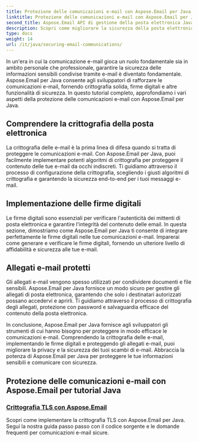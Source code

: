 ```yaml
---
title: Protezione delle comunicazioni e-mail con Aspose.Email per Java
linktitle: Protezione delle comunicazioni e-mail con Aspose.Email per Java
second_title: Aspose.Email API di gestione della posta elettronica Java
description: Scopri come migliorare la sicurezza della posta elettronica con Aspose.Email per Java. I nostri tutorial coprono la crittografia, le firme digitali e altro ancora per comunicazioni e-mail sicure.
type: docs
weight: 14
url: /it/java/securing-email-communications/
---
```


In un'era in cui la comunicazione e-mail gioca un ruolo fondamentale sia in ambito personale che professionale, garantire la sicurezza delle informazioni sensibili condivise tramite e-mail è diventato fondamentale. Aspose.Email per Java consente agli sviluppatori di rafforzare le comunicazioni e-mail, fornendo crittografia solida, firme digitali e altre funzionalità di sicurezza. In questo tutorial completo, approfondiamo i vari aspetti della protezione delle comunicazioni e-mail con Aspose.Email per Java.

## Comprendere la crittografia della posta elettronica
La crittografia delle e-mail è la prima linea di difesa quando si tratta di proteggere le comunicazioni e-mail. Con Aspose.Email per Java, puoi facilmente implementare potenti algoritmi di crittografia per proteggere il contenuto delle tue e-mail da occhi indiscreti. Ti guidiamo attraverso il processo di configurazione della crittografia, scegliendo i giusti algoritmi di crittografia e garantendo la sicurezza end-to-end per i tuoi messaggi e-mail.

## Implementazione delle firme digitali
Le firme digitali sono essenziali per verificare l'autenticità dei mittenti di posta elettronica e garantire l'integrità del contenuto delle email. In questa sezione, dimostriamo come Aspose.Email per Java ti consente di integrare perfettamente le firme digitali nelle tue comunicazioni e-mail. Imparerai come generare e verificare le firme digitali, fornendo un ulteriore livello di affidabilità e sicurezza alle tue e-mail.

## Allegati e-mail protetti
Gli allegati e-mail vengono spesso utilizzati per condividere documenti e file sensibili. Aspose.Email per Java fornisce un modo sicuro per gestire gli allegati di posta elettronica, garantendo che solo i destinatari autorizzati possano accedervi e aprirli. Ti guidiamo attraverso il processo di crittografia degli allegati, protezione con password e salvaguardia efficace del contenuto della posta elettronica.

In conclusione, Aspose.Email per Java fornisce agli sviluppatori gli strumenti di cui hanno bisogno per proteggere in modo efficace le comunicazioni e-mail. Comprendendo la crittografia delle e-mail, implementando le firme digitali e proteggendo gli allegati e-mail, puoi migliorare la privacy e la sicurezza dei tuoi scambi di e-mail. Abbraccia la potenza di Aspose.Email per Java per proteggere le tue informazioni sensibili e comunicare con sicurezza.

## Protezione delle comunicazioni e-mail con Aspose.Email per tutorial Java
### [Crittografia TLS con Aspose.Email](./tls-encryption/)
Scopri come implementare la crittografia TLS con Aspose.Email per Java. Segui la nostra guida passo passo con il codice sorgente e le domande frequenti per comunicazioni e-mail sicure.